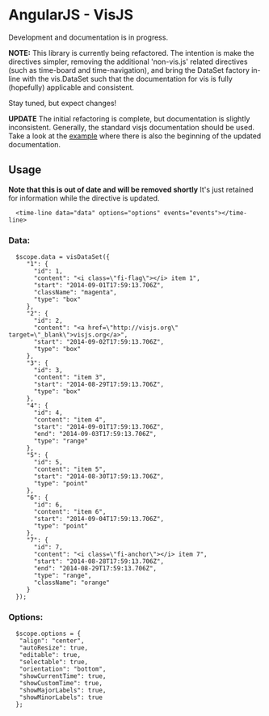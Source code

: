 # AngularJS - VisJS

Development and documentation is in progress.

**NOTE:** This library is currently being refactored. The intention is make the directives simpler, removing the additional
'non-vis.js' related directives (such as time-board and time-navigation), and bring the DataSet factory in-line with the
vis.DataSet such that the documentation for vis is fully (hopefully) applicable and consistent.

Stay tuned, but expect changes!

**UPDATE** The initial refactoring is complete, but documentation is slightly inconsistent. Generally, the standard
visjs documentation should be used.  Take a look at the <a href="http://visjs.github.io/angular-visjs">example</a> where there is also the beginning of the updated documentation.



## Usage
**Note that this is out of date and will be removed shortly** It's just retained for information while the directive is updated.

```
  <time-line data="data" options="options" events="events"></time-line>
```

### Data:
```
  $scope.data = visDataSet({
     "1": {
       "id": 1,
       "content": "<i class=\"fi-flag\"></i> item 1",
       "start": "2014-09-01T17:59:13.706Z",
       "className": "magenta",
       "type": "box"
     },
     "2": {
       "id": 2,
       "content": "<a href=\"http://visjs.org\" target=\"_blank\">visjs.org</a>",
       "start": "2014-09-02T17:59:13.706Z",
       "type": "box"
     },
     "3": {
       "id": 3,
       "content": "item 3",
       "start": "2014-08-29T17:59:13.706Z",
       "type": "box"
     },
     "4": {
       "id": 4,
       "content": "item 4",
       "start": "2014-09-01T17:59:13.706Z",
       "end": "2014-09-03T17:59:13.706Z",
       "type": "range"
     },
     "5": {
       "id": 5,
       "content": "item 5",
       "start": "2014-08-30T17:59:13.706Z",
       "type": "point"
     },
     "6": {
       "id": 6,
       "content": "item 6",
       "start": "2014-09-04T17:59:13.706Z",
       "type": "point"
     },
     "7": {
       "id": 7,
       "content": "<i class=\"fi-anchor\"></i> item 7",
       "start": "2014-08-28T17:59:13.706Z",
       "end": "2014-08-29T17:59:13.706Z",
       "type": "range",
       "className": "orange"
     }
  });
```  

### Options:
```
  $scope.options = {
   "align": "center",
   "autoResize": true,
   "editable": true,
   "selectable": true,
   "orientation": "bottom",
   "showCurrentTime": true,
   "showCustomTime": true,
   "showMajorLabels": true,
   "showMinorLabels": true
  };
```  
                         
